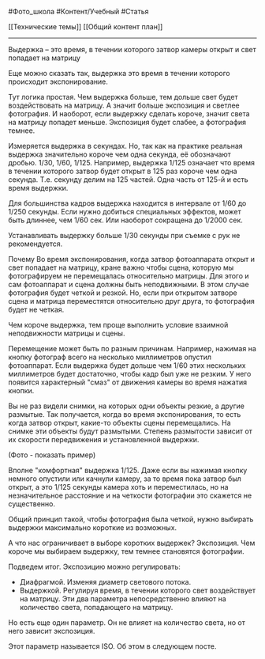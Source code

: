#Фото_школа #Контент/Учебный #Статья 

[[Технические темы]]
[[Общий контент план]]
______

Выдержка – это время, в течении которого затвор камеры открыт и свет попадает на матрицу 

Еще можно сказать так, выдержка это время в течении которого происходит экспонирование.

Тут логика простая. 
Чем выдержка больше, тем дольше свет будет воздействовать на матрицу. А значит больше экспозиция и светлее фотография.
И наоборот, если выдержку сделать короче, значит света на матрицу попадет меньше. Экспозиция будет слабее, а фотография темнее.

Измеряется выдержка в секундах.
Но, так как на практике реальная выдержка значительно короче чем одна секунда, её обозначают дробью. 1/30, 1/60, 1/125.
Например, выдержка 1/125 означает что время в течении которого затвор будет открыт в 125 раз короче чем одна секунда. Т.е. секунду делим на 125 частей. Одна часть от 125-й и есть время выдержки.

Для большинства кадров выдержка находится в интервале от 1/60 до 1/250 секунды.
Если нужно добиться специальных эффектов, может быть длиннее, чем 1/60 сек. Или наоборот сокращена до 1/2000 сек.

Устанавливать выдержку больше 1/30 секунды при съемке с рук не рекомендуется.

Почему
Во время экспонирования, когда затвор фотоаппарата открыт и свет попадает на матрицу, кране важно чтобы сцена, которую мы фотографируем не перемещалась относительно матрицы.
Для этого и сам фотоаппарат и сцена должны быть неподвижными. В этом случае фотография будет четкой и резкой.
Но, если при открытом затворе сцена и матрица переместятся относительно друг друга, то фотография будет не четкая.

Чем короче выдержка, тем проще выполнить условие взаимной неподвижности матрицы и сцены.

Перемещение может быть по разным причинам. 
Например, нажимая на кнопку фотограф всего на несколько миллиметров опустил фотоаппарат. Если выдержка будет дольше чем 1/60 этих нескольких миллиметров будет достаточно, чтобы кадр был уже не резким. У него появится характерный "смаз" от движения камеры во время нажатия кнопки.

Вы не раз видели снимки, на которых одни объекты резкие, а другие размытые. Так получается, когда во время экспонирования, то есть когда затвор открыт, какие-то объекты сцены перемещались. На снимке эти объекты будут размытыми. Степень размытости зависит от их скорости передвижения и установленной выдержки.

(Фото - показать пример)

Вполне "комфортная" выдержка 1/125. Даже если вы нажимая кнопку немного опустили или качнули камеру, за то время пока затвор был открыт, а это 1/125 секунды камера хоть и переместилась, но на незначительное расстояние и на четкости фотографии это скажется не существенно.

Общий принцип такой, чтобы фотография была четкой, нужно выбирать выдержки максимально короткие из возможных.

А что нас ограничивает в выборе коротких выдержек? Экспозиция. Чем короче мы выбираем выдержку, тем темнее становятся фотографии.

Подведем итог.
Экспозицию можно регулировать:
- Диафрагмой. Изменяя диаметр светового потока.
- Выдержкой. Регулируя время, в течении которого свет воздействует на матрицу.
Эти два параметра непосредственно влияют на количество света, попадающего на матрицу.

Но есть еще один параметр. Он не влияет на количество света, но от него зависит экспозиция.

Этот параметр называется ISO. 
Об этом в следующем посте.

